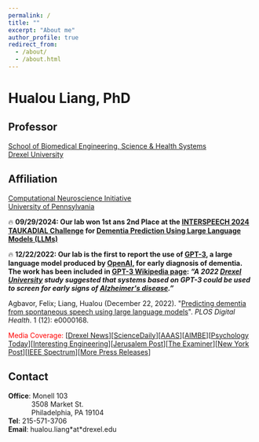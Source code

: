 ```yaml
---
permalink: /
title: ""
excerpt: "About me"
author_profile: true
redirect_from: 
  - /about/
  - /about.html
---
```


Hualou Liang, PhD 
======

## Professor
<!--- You may force a line break with two spaces --->
[School of Biomedical Engineering, Science & Health Systems](https://drexel.edu/biomed/)  
[Drexel University](https://drexel.edu/)

## Affiliation
[Computational Neuroscience Initiative](https://cni.upenn.edu/)  
[University of Pennsylvania](https://www.upenn.edu/)

🔥 **09/29/2024: Our lab won 1st ans 2nd Place at the [INTERSPEECH 2024 TAUKADIAL Challenge](https://taukadial-luzs-69e3bf4b9878b99a6f03aea43776344580b77b9fe54725f4.gitlab.io/ranking.html) for [Dementia Prediction Using Large Language Models (LLMs)](https://drexel.edu/biomed/news-and-events/news/2024/November/Hualou-Liang-and-Felix%20Agbavor-Win-1st-and-2nd-Place-at-INTERSPEECH%202024/)**

🔥 **12/22/2022: Our lab is the first to report the use of [GPT-3](https://en.wikipedia.org/wiki/GPT-3), a large language model produced by [OpenAI](https://en.wikipedia.org/wiki/OpenAI), for early diagnosis of dementia. The work has been included in [GPT-3 Wikipedia page](https://en.wikipedia.org/wiki/GPT-3): *“A 2022 [Drexel University](https://en.wikipedia.org/wiki/Drexel_University) study suggested that systems based on GPT-3 could be used to screen for early signs of [Alzheimer's disease](https://en.wikipedia.org/wiki/Alzheimer%27s_disease).”***

Agbavor, Felix; Liang, Hualou (December 22, 2022). "[Predicting dementia from spontaneous speech using large language models](https://doi.org/10.1371/journal.pdig.0000168)". *PLOS Digital Health*. 1 (12): e0000168.

<span style="color:red">Media Coverage:</span> [[Drexel News](https://drexel.edu/news/archive/2022/December/GPT-3-alzheimers-disease)][[ScienceDaily](https://www.sciencedaily.com/releases/2022/12/221222162415.htm)][[AAAS](https://www.eurekalert.org/news-releases/975246)][[AIMBE](https://aimbe.org/college-of-fellows/COF-1440/)][[Psychology Today](https://www.psychologytoday.com/us/blog/the-future-brain/202212/ai-model-gpt-3-may-predict-dementia-and-alzheimers-disease)][[Interesting Engineering](https://interestingengineering.com/innovation/chatgpts-ai-alzheimers-disease-diagnosis)][[Jerusalem Post](https://www.jpost.com/health-and-wellness/mind-and-spirit/article-725929)][[The Examiner](https://www.theexaminernews.com/new-alzheimers-research-illustrates-positive-possibilities-of-scary-tech/)][[New York Post](https://nypost.com/2023/01/03/chat-bots-could-be-key-to-early-alzheimers-detection)][[IEEE Spectrum](https://spectrum.ieee.org/gpt-3-ai-chat-alzheimers)][[More Press Releases](https://plos.altmetric.com/details/140454568/news)]

## Contact 

**Office**: Monell 103  
&nbsp;&nbsp;&nbsp;&nbsp;&nbsp;&nbsp;&nbsp;&nbsp;&nbsp;&nbsp;&nbsp;&nbsp;3508 Market St.  
&nbsp;&nbsp;&nbsp;&nbsp;&nbsp;&nbsp;&nbsp;&nbsp;&nbsp;&nbsp;&nbsp;&nbsp;Philadelphia, PA 19104  
**Tel**: 215-571-3706  
**Email**: hualou.liang\*at\*drexel.edu

<!--
  <address>
  Office: Monell 103, 3508 Market St.<br />
          Philadelphia, PA 19104<br />
  Tel: 215-571-3706<br />
  Email: hualou.liang*at*drexel.edu
  </address>
-->
